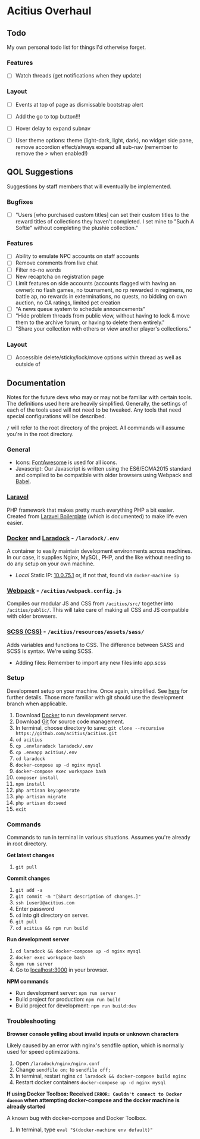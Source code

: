 # Acitius Overhaul


## Todo
My own personal todo list for things I'd otherwise forget.

### Features
- [ ] Watch threads (get notifications when they update)

### Layout
- [ ] Events at top of page as dismissable bootstrap alert
- [ ] Add the go to top button!!!
- [ ] Hover delay to expand subnav
- [ ] User theme options: theme (light-dark, light, dark), no widget side pane, remove accordion effect/always expand all sub-nav (remember to remove the \> when enabled!)


## QOL Suggestions
Suggestions by staff members that will eventually be implemented.

### Bugfixes
- [ ] "Users [who purchased custom titles] can set their custom titles to the reward titles of collections they haven't completed. I set mine to "Such A Softie" without completing the plushie collection."

### Features
- [ ] Ability to emulate NPC accounts on staff accounts
- [ ] Remove comments from live chat
- [ ] Filter no-no words
- [ ] New recaptcha on registration page
- [ ] Limit features on side accounts (accounts flagged with having an owner): no flash games, no tournament, no rp rewarded in regimens, no battle ap, no rewards in exterminations, no quests, no bidding on own auction, no OA ratings, limited pet creation
- [ ] "A news queue system to schedule announcements"
- [ ] "Hide problem threads from public view, without having to lock & move them to the archive forum, or having to delete them entirely."
- [ ] "Share your collection with others or view another player's collections."

### Layout
- [ ] Accessible delete/sticky/lock/move options within thread as well as outside of


## Documentation
Notes for the future devs who may or may not be familiar with certain tools. The definitions used here are heavily simplified. Generally, the settings of each of the tools used will not need to be tweaked. Any tools that need special configurations will be described.

`/` will refer to the root directory of the project. All commands will assume you're in the root directory.


### General
- Icons: [FontAwesome](http://fontawesome.io/icons/) is used for all icons.
- Javascript: Our Javascript is written using the ES6/ECMA2015 standard and compiled to be compatible with older browsers using Webpack and [Babel](https://babeljs.io/).


### [Laravel](https://laravel.com/docs/5.4)
PHP framework that makes pretty much everything PHP a bit easier. Created from [Laravel Boilerplate](http://laravel-boilerplate.com/) (which is documented) to make life even easier.


### [Docker](https://www.docker.com/) and [Laradock](http://laradock.io/) - `/laradock/.env`
A container to easily maintain development environments across machines. In our case, it supplies Nginx, MySQL, PHP, and the like without needing to do any setup on your own machine.

- *Local* Static IP: [10.0.75.1](http://10.0.75.1) or, if not that, found via `docker-machine ip`


### [Webpack](https://webpack.js.org/configuration/) - `/acitius/webpack.config.js`
Compiles our modular JS and CSS from `/acitius/src/` together into `/acitius/public/`. This will take care of making all CSS and JS compatible with older browsers.


### [SCSS (CSS)](http://sass-lang.com/documentation/file.SASS_REFERENCE.html) - `/acitius/resources/assets/sass/`
Adds variables and functions to CSS. The difference between SASS and SCSS is syntax. We're using SCSS.

- Adding files: Remember to import any new files into app.scss



### Setup
Development setup on your machine. Once again, simplified. See [here](http://laravel-boilerplate.com/5.4/start.html) for further details. Those more familiar with git should use the development branch when applicable.

1. Download [Docker](https://www.docker.com/community-edition#/download) to run development server.
2. Download [Git](https://git-scm.com/) for source code management.
3. In terminal, choose directory to save: `git clone --recursive https://github.com/acitius/acitius.git`
4. `cd acitius`
5. `cp .envlaradock laradock/.env`
6. `cp .envapp acitius/.env`
7. `cd laradock`
8. `docker-compose up -d nginx mysql`
9. `docker-compose exec workspace bash`
10. `composer install`
11. `npm install`
12. `php artisan key:generate`
13. `php artisan migrate`
14. `php artisan db:seed`
15. `exit`


### Commands
Commands to run in terminal in various situations. Assumes you're already in root directory.

**Get latest changes**
1. `git pull`

**Commit changes**
1. `git add -a`
2. `git commit -m "[Short description of changes.]"`
3. `ssh [user]@acitius.com`
4. Enter password
5. `cd` into git directory on server.
6. `git pull`
7. `cd acitius && npm run build`

**Run development server**
1. `cd laradock && docker-compose up -d nginx mysql`
2. `docker exec workspace bash`
3. `npm run server`
4. Go to [localhost:3000](http://localhost:3000/) in your browser.

**NPM commands**
- Run development server: `npm run server`
- Build project for production: `npm run build`
- Build project for development: `npm run build:dev`


### Troubleshooting
**Browser console yelling about invalid inputs or unknown characters**

Likely caused by an error with nginx's sendfile option, which is normally used for speed optimizations.

1. Open `/laradock/nginx/nginx.conf`
2. Change `sendfile on;` to `sendfile off;`
3. In terminal, restart nginx `cd laradock && docker-compose build nginx`
4. Restart docker containers `docker-compose up -d nginx mysql`

**If using Docker Toolbox: Received `ERROR: Couldn't connect to Docker daemon` when attempting docker-compose and the docker machine is already started**

A known bug with docker-compose and Docker Toolbox.

1. In terminal, type `eval "$(docker-machine env default)"`